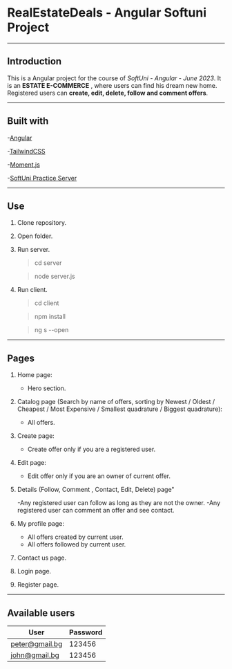 # RealEstateDeals - Angular Softuni Project

---

## Introduction

This is a Angular project for the course of _SoftUni - Angular - June 2023_. It is an **ESTATE E-COMMERCE** , where users can find his dream new home. Registered users can **create, edit, delete, follow and comment offers**.

---

## Built with

-[Angular](https://angular.io/)

-[TailwindCSS](https://tailwindcss.com/)

-[Moment.js](https://momentjs.com/)

-[SoftUni Practice Server](https://github.com/softuni-practice-server/softuni-practice-server)

---

## Use

1. Clone repository.
2. Open folder.
3. Run server.

    > cd server

    > node server.js

4. Run client.

    > cd client

    > npm install

    > ng s --open

---

## Pages

1. Home page:

    - Hero section.

2. Catalog page (Search by name of offers, sorting by Newest / Oldest / Cheapest / Most Expensive / Smallest quadrature / Biggest quadrature):

    - All offers.

3. Create page:

    - Create offer only if you are a registered user.

4. Edit page:

    - Edit offer only if you are an owner of current offer.

5. Details (Follow, Comment , Contact, Edit, Delete) page"

    -Any registered user can follow as long as they are not the owner.
    -Any registered user can comment an offer and see contact.

6. My profile page:

    - All offers created by current user.
    - All offers followed by current user.

7. Contact us page.
8. Login page.
9. Register page.

---

## Available users

| User         | Password |
| ------------ | -------- |
| peter@gmail.bg | 123456   |
| john@gmail.bg  | 123456   |


